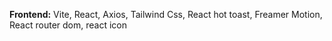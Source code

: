 **Frontend:** Vite, React, Axios, Tailwind Css, React hot toast, Freamer Motion, React router dom, react icon
